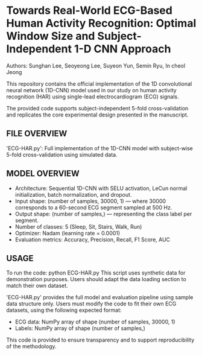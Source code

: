 # Towards Real-World ECG-Based Human Activity Recognition: Optimal Window Size and Subject-Independent 1-D CNN Approach
Authors: Sunghan Lee, Seoyeong Lee, Suyeon Yun, Semin Ryu, In cheol Jeong

This repository contains the official implementation of the 1D convolutional neural network (1D-CNN) model used in our study on human activity recognition (HAR) using single-lead electrocardiogram (ECG) signals.

The provided code supports subject-independent 5-fold cross-validation and replicates the core experimental design presented in the manuscript.


## FILE OVERVIEW
'ECG-HAR.py': Full implementation of the 1D-CNN model with subject-wise 5-fold cross-validation using simulated data.


## MODEL OVERVIEW
- Architecture: Sequential 1D-CNN with SELU activation, LeCun normal initialization, batch normalization, and dropout.
- Input shape: (number of samples, 30000, 1) — where 30000 corresponds to a 60-second ECG segment sampled at 500 Hz.
- Output shape: (number of samples,) — representing the class label per segment.
- Number of classes: 5 (Sleep, Sit, Stairs, Walk, Run)
- Optimizer: Nadam (learning rate = 0.0001)
- Evaluation metrics: Accuracy, Precision, Recall, F1 Score, AUC


## USAGE
To run the code:
    python ECG-HAR.py
This script uses synthetic data for demonstration purposes.
Users should adapt the data loading section to match their own dataset.

'ECG-HAR.py' provides the full model and evaluation pipeline using sample data structure only.
Users must modify the code to fit their own ECG datasets, using the following expected format:
- ECG data: NumPy array of shape (number of samples, 30000, 1)  
- Labels: NumPy array of shape (number of samples,)

This code is provided to ensure transparency and to support reproducibility of the methodology.
